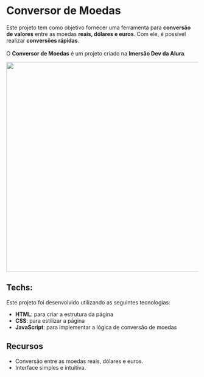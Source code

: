 # **Conversor de Moedas**
Este projeto tem como objetivo fornecer uma ferramenta para **conversão de valores** entre as moedas **reais, dólares e euros**. Com ele, é possível realizar **conversões rápidas**. <br> <br>
O **Conversor de Moedas** é um projeto criado na **Imersão Dev da Alura**. 

<p align="center">
  <a href="https://codepen.io/LGomess/full/xxJJNdV">
    <img src="https://cdn.discordapp.com/attachments/990296596849782804/1071597654615789608/img-conversor-de-moedas.jpg?ex=6638d5d6&is=66378456&hm=b3c6c1ed9ee2f5ef4fed651f18daffd4a2724bd7640ad5053d7ac844b545091d&" width="550">
  </a>
</p>

## Techs:
Este projeto foi desenvolvido utilizando as seguintes tecnologias:

* **HTML**: para criar a estrutura da página
* **CSS**: para estilizar a página
* **JavaScript**: para implementar a lógica de conversão de moedas

## Recursos
* Conversão entre as moedas reais, dólares e euros.
* Interface simples e intuitiva.
  
